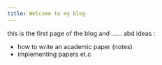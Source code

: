 ```yaml
---
title: Welcome to my blog
---
```

this is the first page of the blog and ...... abd 
ideas : 
- how to write an academic paper (notes)
- implementing papers et.c 
